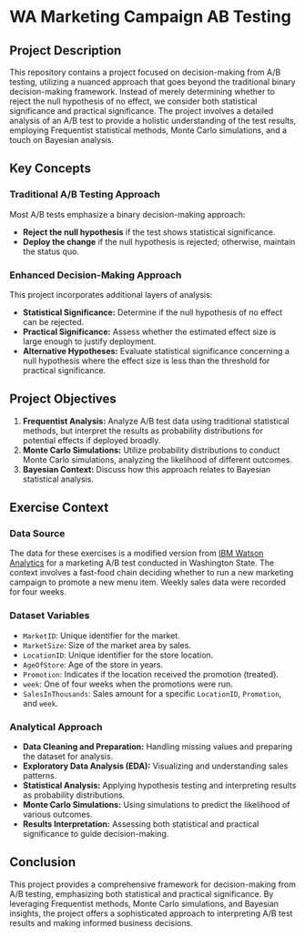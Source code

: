 # WA Marketing Campaign AB Testing

## Project Description

This repository contains a project focused on decision-making from A/B testing, utilizing a nuanced approach that goes beyond the traditional binary decision-making framework. Instead of merely determining whether to reject the null hypothesis of no effect, we consider both statistical significance and practical significance. The project involves a detailed analysis of an A/B test to provide a holistic understanding of the test results, employing Frequentist statistical methods, Monte Carlo simulations, and a touch on Bayesian analysis.

## Key Concepts

### Traditional A/B Testing Approach
Most A/B tests emphasize a binary decision-making approach:
- **Reject the null hypothesis** if the test shows statistical significance.
- **Deploy the change** if the null hypothesis is rejected; otherwise, maintain the status quo.

### Enhanced Decision-Making Approach
This project incorporates additional layers of analysis:
- **Statistical Significance:** Determine if the null hypothesis of no effect can be rejected.
- **Practical Significance:** Assess whether the estimated effect size is large enough to justify deployment.
- **Alternative Hypotheses:** Evaluate statistical significance concerning a null hypothesis where the effect size is less than the threshold for practical significance.

## Project Objectives

1. **Frequentist Analysis:** Analyze A/B test data using traditional statistical methods, but interpret the results as probability distributions for potential effects if deployed broadly.
2. **Monte Carlo Simulations:** Utilize probability distributions to conduct Monte Carlo simulations, analyzing the likelihood of different outcomes.
3. **Bayesian Context:** Discuss how this approach relates to Bayesian statistical analysis.

## Exercise Context

### Data Source
The data for these exercises is a modified version from [IBM Watson Analytics](https://www.kaggle.com/datasets/chebotinaa/fast-food-marketing-campaign-ab-test) for a marketing A/B test conducted in Washington State. The context involves a fast-food chain deciding whether to run a new marketing campaign to promote a new menu item. Weekly sales data were recorded for four weeks.

### Dataset Variables
- `MarketID`: Unique identifier for the market.
- `MarketSize`: Size of the market area by sales.
- `LocationID`: Unique identifier for the store location.
- `AgeOfStore`: Age of the store in years.
- `Promotion`: Indicates if the location received the promotion (treated).
- `week`: One of four weeks when the promotions were run.
- `SalesInThousands`: Sales amount for a specific `LocationID`, `Promotion`, and `week`.

### Analytical Approach
- **Data Cleaning and Preparation:** Handling missing values and preparing the dataset for analysis.
- **Exploratory Data Analysis (EDA):** Visualizing and understanding sales patterns.
- **Statistical Analysis:** Applying hypothesis testing and interpreting results as probability distributions.
- **Monte Carlo Simulations:** Using simulations to predict the likelihood of various outcomes.
- **Results Interpretation:** Assessing both statistical and practical significance to guide decision-making.

## Conclusion

This project provides a comprehensive framework for decision-making from A/B testing, emphasizing both statistical and practical significance. By leveraging Frequentist methods, Monte Carlo simulations, and Bayesian insights, the project offers a sophisticated approach to interpreting A/B test results and making informed business decisions.
